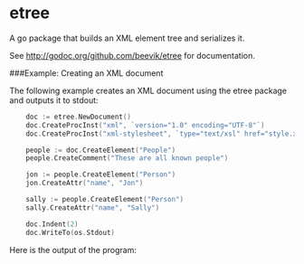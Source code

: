 etree
=====

A go package that builds an XML element tree and serializes it.

See http://godoc.org/github.com/beevik/etree for documentation.

###Example: Creating an XML document

The following example creates an XML document using the etree package and outputs it to stdout:
```go
    doc := etree.NewDocument()
    doc.CreateProcInst("xml", `version="1.0" encoding="UTF-8"`)
    doc.CreateProcInst("xml-stylesheet", `type="text/xsl" href="style.xsl"`)

    people := doc.CreateElement("People")
    people.CreateComment("These are all known people")

    jon := people.CreateElement("Person")
    jon.CreateAttr("name", "Jon")

    sally := people.CreateElement("Person")
    sally.CreateAttr("name", "Sally")

    doc.Indent(2)
    doc.WriteTo(os.Stdout)
```

Here is the output of the program:
    <?xml version="1.0" encoding="UTF-8"?>
    <?xml-stylesheet type="text/xsl" href="style.xsl"?>
    <People>
      <!--These are all known people-->
      <Person name="Jon"/>
      <Person name="Sally"/>
    </People>
